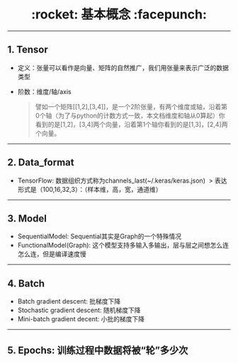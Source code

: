 <h1 align = "center">:rocket: 基本概念 :facepunch:</h1>

---
## 1. Tensor
- 定义：张量可以看作是向量、矩阵的自然推广，我们用张量来表示广泛的数据类型
- 阶数：维度/轴/axis

  > 譬如一个矩阵[[1,2],[3,4]]，是一个2阶张量，有两个维度或轴，沿着第0个轴（为了与python的计数方式一致，本文档维度和轴从0算起）你看到的是[1,2]，[3,4]两个向量，沿着第1个轴你看到的是[1,3]，[2,4]两个向量。

---
## 2. Data_format
- TensorFlow: 数据组织方式称为channels_last(~/.keras/keras.json)
  > 表达形式是（100,16,32,3）：（样本维，高，宽，通道维）
  
---
## 3. Model
- SequentialModel: Sequential其实是Graph的一个特殊情况
- FunctionalModel(Graph): 这个模型支持多输入多输出，层与层之间想怎么连怎么连，但是编译速度慢

---
## 4. Batch
- Batch gradient descent: 批梯度下降
- Stochastic gradient descent: 随机梯度下降
- Mini-batch gradient decent: 小批的梯度下降

---
## 5. Epochs: 训练过程中数据将被“轮”多少次
